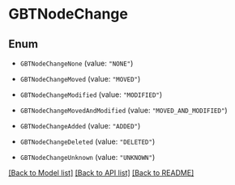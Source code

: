 # GBTNodeChange

## Enum


* `GBTNodeChangeNone` (value: `"NONE"`)

* `GBTNodeChangeMoved` (value: `"MOVED"`)

* `GBTNodeChangeModified` (value: `"MODIFIED"`)

* `GBTNodeChangeMovedAndModified` (value: `"MOVED_AND_MODIFIED"`)

* `GBTNodeChangeAdded` (value: `"ADDED"`)

* `GBTNodeChangeDeleted` (value: `"DELETED"`)

* `GBTNodeChangeUnknown` (value: `"UNKNOWN"`)


[[Back to Model list]](../README.md#documentation-for-models) [[Back to API list]](../README.md#documentation-for-api-endpoints) [[Back to README]](../README.md)


